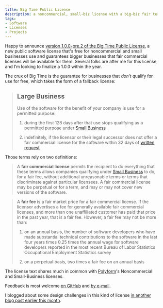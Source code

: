 ```yaml
---
title: Big Time Public License
description: a noncommercial, small-biz license with a big-biz fair terms guarantee
tags:
- Software
- Licenses
- Projects
---
```


Happy to announce [version 1.0.0-pre.2 of the Big Time Public License](https://bigtimelicense.com/versions/1.0.0-pre.2), a new public software license that's free for noncommercial and small businesses use and guarantees bigger businesses that fair commercial licenses will be available for them.  Several folks are after me for this license, and I'm looking to finalize a 1.0.0 within the year.

The crux of Big Time is the guarantee for businesses that _don't_ qualify for use for free, which takes the form of a fallback license:

> ## Large Business
>
> Use of the software for the benefit of your company is use for a permitted purpose:
>
> 1.  during the first 128 days after that use stops qualifying as a permitted purpose under [Small Business](#small-business)
>
> 2.  indefinitely, if the licensor or their legal successor does not offer a fair commercial license for the software within 32 days of [written request](#how-to-request)

Those terms rely on two definitions:

> A **fair commercial license** permits the recipient to do everything that these terms allows companies qualifying under [Small Business](#small-business) to do, for a fair fee, without additional unreasonable terms or terms that discriminate against particular licensees.  A fair commercial license may be perpetual or for a term, and may or may not cover new versions of the software.

> A **fair fee** is a fair market price for a fair commercial license.  If the licensor advertises a fee for generally available fair commercial licenses, and more than one unaffiliated customer has paid that price in the past year, that is a fair fee.  However, a fair fee may not be more than:
>
> 1.  on an annual basis, the number of software developers who have made substantial technical contributions to the software in the last four years times 0.25 times the annual wage for software developers reported in the most recent Bureau of Labor Statistics Occupational Employment Statistics survey
>
> 2.  on a perpetual basis, two times a fair fee on an annual basis

The license text shares much in common with [Polyform](https://polyformproject.org)'s Noncommercial and Small-Business licenses.

Feedback is most welcome [on GitHub](https://github.com/berneout/big-time-public-license) and [by e-mail](mailto@kyle@kemitchell.com).

I blogged about some design challenges in this kind of license [in another blog post earlier this month](/2019/12/02/Correct-Intuitive-Fairness.html).
